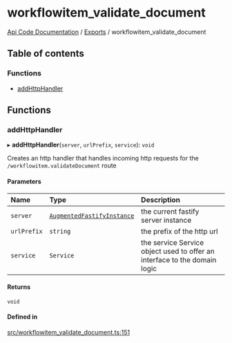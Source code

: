 # workflowitem\_validate\_document
 
[Api Code Documentation](../README.md) / [Exports](../modules.md) / workflowitem\_validate\_document

## Table of contents

### Functions

- [addHttpHandler](workflowitem_validate_document.md#addhttphandler)

## Functions

### addHttpHandler

▸ **addHttpHandler**(`server`, `urlPrefix`, `service`): `void`

Creates an http handler that handles incoming http requests for the `/workflowitem.validateDocument` route

#### Parameters

| Name | Type | Description |
| :------ | :------ | :------ |
| `server` | [`AugmentedFastifyInstance`](../interfaces/types.AugmentedFastifyInstance.md) | the current fastify server instance |
| `urlPrefix` | `string` | the prefix of the http url |
| `service` | `Service` | the service Service object used to offer an interface to the domain logic |

#### Returns

`void`

#### Defined in

[src/workflowitem_validate_document.ts:151](https://github.com/openkfw/TruBudget/blob/3cf6626/api/src/workflowitem_validate_document.ts#L151)

